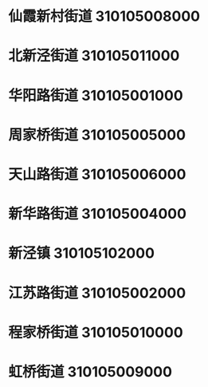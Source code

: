 # 仙霞新村街道 310105008000
# 北新泾街道 310105011000
# 华阳路街道 310105001000
# 周家桥街道 310105005000
# 天山路街道 310105006000
# 新华路街道 310105004000
# 新泾镇 310105102000
# 江苏路街道 310105002000
# 程家桥街道 310105010000
# 虹桥街道 310105009000
